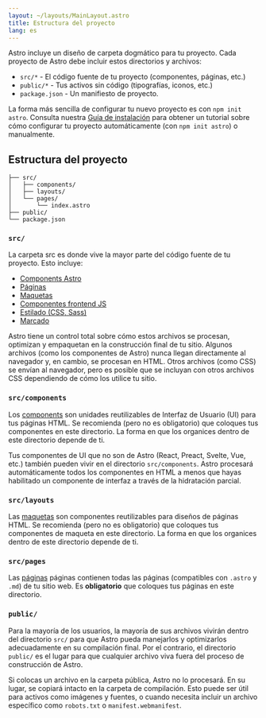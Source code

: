 ```yaml
---
layout: ~/layouts/MainLayout.astro
title: Estructura del proyecto
lang: es
---
```


Astro incluye un diseño de carpeta dogmático para tu proyecto. Cada proyecto de Astro debe incluir estos directorios y archivos:

- `src/*` - El código fuente de tu proyecto (componentes, páginas, etc.)
- `public/*` - Tus activos sin código (tipografías, iconos, etc.)
- `package.json` - Un manifiesto de proyecto.

La forma más sencilla de configurar tu nuevo proyecto es con `npm init astro`. Consulta nuestra [Guía de instalación](/quick-start) para obtener un tutorial sobre cómo configurar tu proyecto automáticamente (con `npm init astro`) o manualmente.

## Estructura del proyecto

```
├── src/
│   ├── components/
│   ├── layouts/
│   └── pages/
│       └── index.astro
├── public/
└── package.json
```

### `src/`

La carpeta src es donde vive la mayor parte del código fuente de tu proyecto. Esto incluye:

- [Components Astro](/es/core-concepts/astro-components)
- [Páginas](/es/core-concepts/astro-pages)
- [Maquetas](/es/core-concepts/layouts)
- [Componentes frontend JS](/es/core-concepts/component-hydration)
- [Estilado (CSS, Sass)](/es/guides/styling)
- [Marcado](/es/guides/markdown-content)

Astro tiene un control total sobre cómo estos archivos se procesan, optimizan y empaquetan en la construcción final de tu sitio. Algunos archivos (como los componentes de Astro) nunca llegan directamente al navegador y, en cambio, se procesan en HTML. Otros archivos (como CSS) se envían al navegador, pero es posible que se incluyan con otros archivos CSS dependiendo de cómo los utilice tu sitio.

### `src/components`

Los [components](/es/core-concepts/astro-components) son unidades reutilizables de Interfaz de Usuario (UI) para tus páginas HTML. Se recomienda (pero no es obligatorio) que coloques tus componentes en este directorio. La forma en que los organices dentro de este directorio depende de ti.

Tus componentes de UI que no son de Astro (React, Preact, Svelte, Vue, etc.) también pueden vivir en el directorio `src/components`. Astro procesará automáticamente todos los componentes en HTML a menos que hayas habilitado un componente de interfaz a través de la hidratación parcial.

### `src/layouts`

Las [maquetas](/es/core-concepts/layouts) son componentes reutilizables para diseños de páginas HTML. Se recomienda (pero no es obligatorio) que coloques tus componentes de maqueta en este directorio.  La forma en que los organices dentro de este directorio depende de ti.

### `src/pages`

Las [páginas](/es/core-concepts/astro-pages) páginas contienen todas las páginas (compatibles con `.astro` y `.md`) de tu sitio web. Es **obligatorio** que coloques tus páginas en este directorio.

### `public/`

Para la mayoría de los usuarios, la mayoría de sus archivos vivirán dentro del directorio `src/` para que Astro pueda manejarlos y optimizarlos adecuadamente en su compilación final. Por el contrario, el directorio `public/` es el lugar para que cualquier archivo viva fuera del proceso de construcción de Astro.

Si colocas un archivo en la carpeta pública, Astro no lo procesará. En su lugar, se copiará intacto en la carpeta de compilación. Esto puede ser útil para activos como imágenes y fuentes, o cuando necesita incluir un archivo específico como `robots.txt` o `manifest.webmanifest`.
